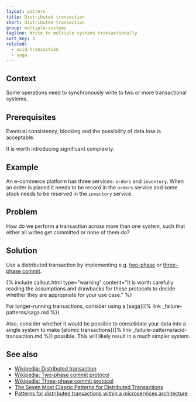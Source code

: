 ```yaml
---
layout: pattern
title: Distributed transaction
short: distributed-transaction
group: multiple-systems
tagline: Write to multiple systems transactionally
sort_key: 3
related:
  - acid-transaction
  - saga
---
```


## Context

Some operations need to synchronously write to two or more transactional systems.

## Prerequisites

Eventual consistency, blocking and the possibility of data loss is acceptable.

It is worth introducing significant complexity.

## Example

An e-commerce platform has three services: `orders` and `inventory`. When an order is placed it needs to be record in the `orders` service and some stock needs to be reserved in the `inventory` service.

## Problem

How do we perform a transaction across more than one system, such that either all writes get committed or none of them do?

## Solution

Use a distributed transaction by implementing e.g. [two-phase](https://en.wikipedia.org/wiki/Two-phase_commit_protocol) or [three-phase commit](https://en.wikipedia.org/wiki/Three-phase_commit_protocol).

{% include callout.html
  type="warning"
  content="It is worth carefully reading the assumptions and drawbacks for these protocols to decide whether they are appropriate for your use case."
%}

For longer-running transactions, consider using a [saga]({% link _failure-patterns/saga.md %}).

Also, consider whether it would be possible to consolidate your data into a single system to make [atomic transactions]({% link _failure-patterns/acid-transaction.md %}) possible. This will likely result in a much simpler system.

## See also

- [Wikipedia: Distributed transaction](https://en.wikipedia.org/wiki/Distributed_transaction)
- [Wikipedia: Two-phase commit protocol](https://en.wikipedia.org/wiki/Two-phase_commit_protocol)
- [Wikipedia: Three-phase commit protocol](https://en.wikipedia.org/wiki/Three-phase_commit_protocol)
- [The Seven Most Classic Patterns for Distributed Transactions](https://medium.com/@dongfuye/the-seven-most-classic-solutions-for-distributed-transaction-management-3f915f331e15)
- [Patterns for distributed transactions within a microservices architecture](https://developers.redhat.com/blog/2018/10/01/patterns-for-distributed-transactions-within-a-microservices-architecture)
